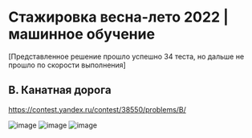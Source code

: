 # Стажировка весна-лето 2022 | машинное обучение

[Представленное решение прошло успешно 34 теста, но дальше не прошло по скорости выполнения]

## B. Канатная дорога

https://contest.yandex.ru/contest/38550/problems/B/

![image](https://user-images.githubusercontent.com/111676263/185988589-5acaa735-134f-45a1-b958-bf15a49aede0.png)
![image](https://user-images.githubusercontent.com/111676263/185988636-2a94565d-1f35-440a-9465-dd17d2dc962e.png)
![image](https://user-images.githubusercontent.com/111676263/185988681-c62edccb-5e21-4f0e-b63f-b1cb42d8abe7.png)
